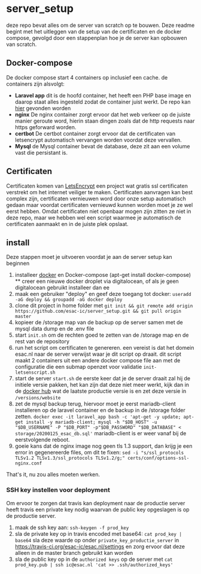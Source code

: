 # server_setup
deze repo bevat alles om de server van scratch op te bouwen. Deze readme begint met het uitleggen van de setup van de certificaten en de docker compose, gevolgd door een stappenplan hoe je de server kan opbouwen van scratch.

## Docker-compose
De docker compose start 4 containers op inclusief een cache. de containers zijn alsvolgt:
 * **Laravel app** dit is de hoofd container, het heeft een PHP base image en daarop staat alles ingesteld zodat de container juist werkt. De repo kan [hier](https://github.com/esac-ic/esac.nl) gevonden worden
 * **nginx** De nginx container zorgt ervoor dat het web verkeer op de juiste manier geroute word, hierin staan dingen zoals dat de http requests naar https geforward worden.
 * **certbot** De certbot container zorgt ervoor dat de certificaten van letsencrypt automatisch vervangen worden voordat deze vervallen.
 * **Mysql** de Mysql container bevat de database, deze zit aan een volume vast die persistant is.

## Certificaten
Certificaten komen van [LetsEncrypt](https://letsencrypt.org/) een project wat gratis ssl certificaten verstrekt om het internet veiliger te maken. Certificaten aanvragen kan best complex zijn, certificaten vernieuwen word door onze setup automatisch gedaan maar voordat certificaten vernieuwd kunnen worden moet je ze wel eerst hebben. Omdat certificaten niet openbaar mogen zijn zitten ze niet in deze repo, maar we hebben wel een script waarmee je automatisch de certificaten aanmaakt en in de juiste plek opslaat.

## install
Deze stappen moet je uitvoeren voordat je aan de server setup kan beginnen
1. installeer [docker](https://docs.docker.com/install/linux/docker-ce/ubuntu/#install-docker-ce-1) en Docker-compose (apt-get install docker-compose)
** creer een nieuwe docker droplet via digitalocean, of als je geen digitalocean gebruikt installeer dan ee
2. maak een gebruiker "deploy" en geef deze toegang tot docker: ```useradd -aG deploy && groupadd -aG docker deploy```
3. clone dit project in home folder met ```git init && git remote add origin https://github.com/esac-ic/server_setup.git && git pull origin master```
4. kopieer de /storage map van de backup op de server samen met de mysql data dump en de .env file
5. start ```init.sh``` om de rechten goed te zetten van de /storage map en de rest van de repository 
6. run het script om certificaten te genereren. een vereist is dat het domein esac.nl naar de server verwijst waar je dit script op draait. dit script maakt 2 containers uit een andere docker compose file aan met de configuratie die een submap openzet voor validatie ```init-letsenscript.sh```
7. start de server ```start.sh``` de eerste keer dat je de server draait zal hij de initiele versie pakken, het kan zijn dat deze niet meer werkt, kijk dan in de [docker hub](https://hub.docker.com/repository/docker/esac/website) wat de laatste productie versie is en zet deze versie in ```/versions/website```
8. zet de mysql backup terug, hiervoor moet je eerst mariadb-client installeren op de laravel container en de backup in de /storage folder zetten. ```docker exec -it laravel_app bash -c 'apt-get -y update; apt-get install -y mariadb-client; mysql -h "$DB_HOST" -u "$DB_USERNAME" -P "$DB_PORT" -p"$DB_PASSWORD" "$DB_DATABASE" < storage/20200125_esac_db.sql'``` mariadb-client is er weer vanaf bij de eerstvolgende reboot.
9. goeie kans dat de nginx image nog geen tls 1.3 support, dan krijg je een error in gegenereerde files, om dit te fixen: ```sed -i "s/ssl_protocols TLSv1.2 TLSv1.3/ssl_protocols TLSv1.2/g;" certs/conf/options-ssl-nginx.conf```

That's it, nu zou alles moeten werken.
	

### SSH key instellen voor deployment
Om ervoor te zorgen dat travis kan deployment naar de productie server heeft travis een private key nodig waarvan de public key opgeslagen is op de productie server.
1. maak de ssh key aan: ```ssh-keygen -f prod_key```
2. sla de private key op in travis encoded met base64: ```cat prod_key | base64``` sla deze waarde op onder ```private_key_productie_server``` in https://travis-ci.org/esac-ic/esac.nl/settings en zorg ervoor dat deze alleen in de master branch gebruikt kan worden
3. sla de public key op in de ```authorized keys``` op de server met ```cat prod_key.pub | ssh ic@esac.nl 'cat >> .ssh/authorized_keys'```